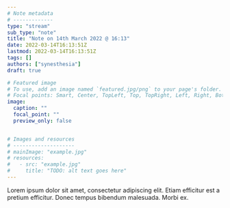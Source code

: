 ```yaml
---
# Note metadata
# -------------
type: "stream"
sub_type: "note"
title: "Note on 14th March 2022 @ 16:13"
date: 2022-03-14T16:13:51Z
lastmod: 2022-03-14T16:13:51Z
tags: []
authors: ["synesthesia"]
draft: true

# Featured image
# To use, add an image named `featured.jpg/png` to your page's folder.
# Focal points: Smart, Center, TopLeft, Top, TopRight, Left, Right, BottomLeft, Bottom, BottomRight.
image:
  caption: ""
  focal_point: ""
  preview_only: false


# Images and resources
# --------------------
# mainImage: "example.jpg"
# resources:
#   - src: "example.jpg"
#     title: "TODO: alt text goes here"
---
```

Lorem ipsum dolor sit amet, consectetur adipiscing elit. Etiam efficitur est a pretium efficitur. Donec tempus bibendum malesuada. Morbi ex.
